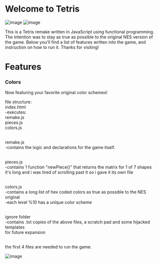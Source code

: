 # Welcome to Tetris

![image](https://user-images.githubusercontent.com/43157092/49668248-76f91680-fa55-11e8-85a9-fcf663fcb544.png)
![image](https://user-images.githubusercontent.com/43157092/95469861-19ce9480-094e-11eb-9715-c2b99762f9e7.png)

This is a Tetris remake written in JavaScript using functional programming.
The intention was to stay as true as possible to the original NES version of the game.
Below you'll find a list of features written into the game, and instruction on how to run it.
Thanks for visiting!

# Features

### Colors

Now featuring your favorite original color schemes!

file structure:<br>
index.html<br>
  -executes:<br>
    remake.js<br>
    pieces.js<br>
    colors.js<br><br>
    
remake.js<br>
  -contains the logic and declarations for the game itself.<br><br>
  
pieces.js<br>
  -contains 1 function "newPiece()" that returns the matrix for 1 of 7 shapes<br>
   it's long and i was tired of scrolling past it so i gave it its own file<br><br>
  
colors.js<br>
  -contains a long list of hex coded colors as true as possible to the NES original<br>
  -each level %10 has a unique color scheme<br><br>

ignore folder<br>
  -contains .txt copies of the above files, a scratch pad and some hijacked templates<br>
   for future expansion<br><br>
   
the first 4 files are needed to run the game.

![image](https://user-images.githubusercontent.com/43157092/49668352-baec1b80-fa55-11e8-89a0-861f134662ec.png)

